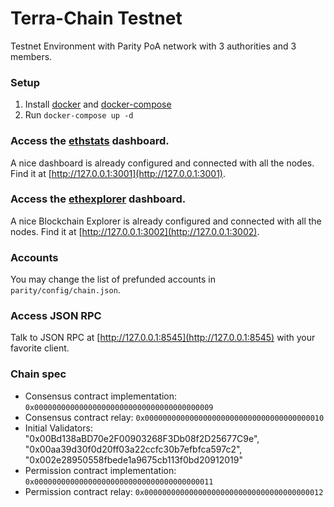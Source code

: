 # Terra-Chain Testnet

Testnet Environment with Parity PoA network with 3 authorities and 3 members.

### Setup

1. Install [docker](https://docs.docker.com/engine/installation/) and [docker-compose](https://docs.docker.com/compose/install/)
2. Run `docker-compose up -d`

### Access the [ethstats](https://github.com/cubedro/eth-netstats) dashboard.
A nice dashboard is already configured and connected with all the nodes.
Find it at [http://127.0.0.1:3001](http://127.0.0.1:3001).

### Access the [ethexplorer](http://github.com/carsenk/explorer) dashboard.
A nice Blockchain Explorer is already configured and connected with all the nodes.
Find it at [http://127.0.0.1:3002](http://127.0.0.1:3002).

### Accounts
You may change the list of prefunded accounts in `parity/config/chain.json`.

### Access JSON RPC
Talk to JSON RPC at [http://127.0.0.1:8545](http://127.0.0.1:8545) with your favorite client.

### Chain spec
- Consensus contract implementation: `0x0000000000000000000000000000000000000009`
- Consensus contract relay: `0x0000000000000000000000000000000000000010`
- Initial Validators: "0x00Bd138aBD70e2F00903268F3Db08f2D25677C9e", "0x00aa39d30f0d20ff03a22ccfc30b7efbfca597c2", "0x002e28950558fbede1a9675cb113f0bd20912019"
- Permission contract implementation: `0x0000000000000000000000000000000000000011`
- Permission contract relay: `0x0000000000000000000000000000000000000012`
